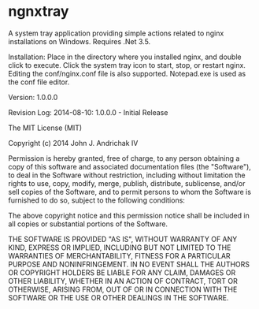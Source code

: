 ngnxtray
========

A system tray application providing simple actions related to nginx
installations on Windows.  Requires .Net 3.5.
  
Installation:
    Place in the directory where you installed nginx, and double click to
    execute.  Click the system tray icon to start, stop, or restart nginx.
    Editing the conf/nginx.conf file is also supported.  Notepad.exe is
    used as the conf file editor.
 
Version:
    1.0.0.0
      
Revision Log:
    2014-08-10: 1.0.0.0 - Initial Release
 
The MIT License (MIT)
  
Copyright (c) 2014 John J. Andrichak IV
 
Permission is hereby granted, free of charge, to any person obtaining a copy
of this software and associated documentation files (the "Software"), to deal
in the Software without restriction, including without limitation the rights
to use, copy, modify, merge, publish, distribute, sublicense, and/or sell
copies of the Software, and to permit persons to whom the Software is
furnished to do so, subject to the following conditions:
  
The above copyright notice and this permission notice shall be included in
all copies or substantial portions of the Software.
  
THE SOFTWARE IS PROVIDED "AS IS", WITHOUT WARRANTY OF ANY KIND, EXPRESS OR
IMPLIED, INCLUDING BUT NOT LIMITED TO THE WARRANTIES OF MERCHANTABILITY,
FITNESS FOR A PARTICULAR PURPOSE AND NONINFRINGEMENT. IN NO EVENT SHALL THE
AUTHORS OR COPYRIGHT HOLDERS BE LIABLE FOR ANY CLAIM, DAMAGES OR OTHER
LIABILITY, WHETHER IN AN ACTION OF CONTRACT, TORT OR OTHERWISE, ARISING FROM,
OUT OF OR IN CONNECTION WITH THE SOFTWARE OR THE USE OR OTHER DEALINGS IN
THE SOFTWARE.
 
